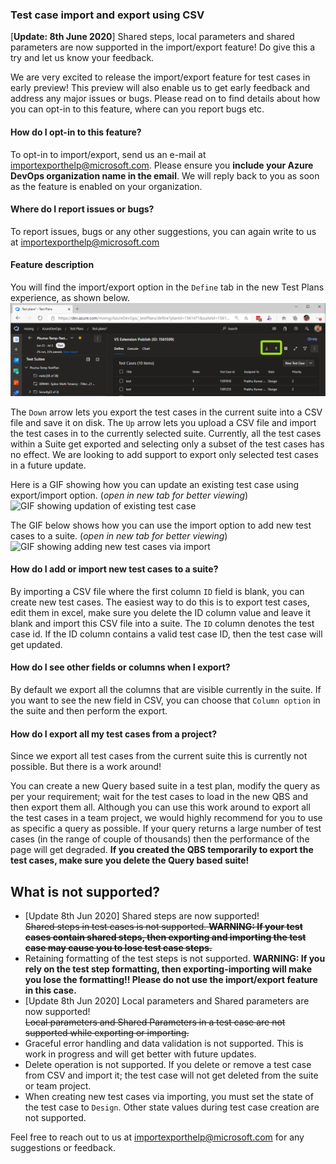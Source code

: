 ### Test case import and export using CSV

[**Update: 8th June 2020**]
Shared steps, local parameters and shared parameters are now supported in the import/export feature! Do give this a try and let us know your feedback.  

We are very excited to release the import/export feature for test cases in early preview! This preview will also enable us to get early feedback and address any major issues or bugs. Please read on to find details about how you can opt-in to this feature, where can you report bugs etc.  

#### How do I opt-in to this feature?  
To opt-in to import/export, send us an e-mail at [importexporthelp@microsoft.com](mailto:importexporthelp@microsoft.com?subject=Import/export%20feature%20enable%20request&body=My%20Azure%20DevOps%20Organization%20name%20is:). Please ensure you **include your Azure DevOps organization name in the email**. We will reply back to you as soon as the feature is enabled on your organization.  

#### Where do I report issues or bugs?  
To report issues, bugs or any other suggestions, you can again write to us at [importexporthelp@microsoft.com](mailto:importexporthelp@microsoft.com?subject=Import/export%20bug%20report&body=<Please%20provide%20detailed%20description%20of%20the%20issue%20and%20attach%20the%20CSV%20file%20if%20you%20can>)

#### Feature description
You will find the import/export option in the ```Define``` tab in the new Test Plans experience, as shown below.
![Import/export option in Define tab](../images/import-export-option-ui.png)  
  
The ```Down``` arrow lets you export the test cases in the current suite into a CSV file and save it on disk. The ```Up``` arrow lets you upload a CSV file and import the test cases in to the currently selected suite. Currently, all the test cases within a Suite get exported and selecting only a subset of the test cases has no effect. We are looking to add support to export only selected test cases in a future update.  

Here is a GIF showing how you can update an existing test case using export/import option. (*open in new tab for better viewing*)  
![GIF showing updation of existing test case](../images/import-export-demo-update-existing.gif)

The GIF below shows how you can use the import option to add new test cases to a suite. (*open in new tab for better viewing*)
![GIF showing adding new test cases via import](../images/import-export-demo-add-new.gif)

#### How do I add or import new test cases to a suite?
By importing a CSV file where the first column ```ID``` field is blank, you can create new test cases. The easiest way to do this is to export test cases, edit them in excel, make sure you delete the ID column value and leave it blank and import this CSV file into a suite. The ```ID``` column denotes the test case id. If the ID column contains a valid test case ID, then the test case will get updated.

#### How do I see other fields or columns when I export?
By default we export all the columns that are visible currently in the suite. If you want to see the new field in CSV, you can choose that ```Column option``` in the suite and then perform the export.

#### How do I export all my test cases from a project?
Since we export all test cases from the current suite this is currently not possible. But there is a work around!  

You can create a new Query based suite in a test plan, modify the query as per your requirement; wait for the test cases to load in the new QBS and then export them all. Although you can use this work around to export all the test cases in a team project, we would highly recommend for you to use as specific a query as possible. If your query returns a large number of test cases (in the range of couple of thousands) then the performance of the page will get degraded. **If you created the QBS temporarily to export the test cases, make sure you delete the Query based suite!**  

## What is not supported?  
- [Update 8th Jun 2020] Shared steps are now supported!  
~~Shared steps in test cases is not supported. **WARNING: If your test cases contain shared steps, then exporting and importing the test case may cause you to lose test case steps.**~~
- Retaining formatting of the test steps is not supported. **WARNING: If you rely on the test step formatting, then exporting-importing will make you lose the formatting!! Please do not use the import/export feature in this case.**
- [Update 8th Jun 2020] Local parameters and Shared parameters are now supported!  
~~Local parameters and Shared Parameters in a test case are not supported while exporting or importing.~~
- Graceful error handling and data validation is not supported. This is work in progress and will get better with future updates.
- Delete operation is not supported. If you delete or remove a test case from CSV and import it; the test case will not get deleted from the suite or team project.
- When creating new test cases via importing, you must set the state of the test case to ```Design```. Other state values during test case creation are not supported.  

Feel free to reach out to us at [importexporthelp@microsoft.com](mailto:importexporthelp@microsoft.com?subject=Import/export%20suggestion) for any suggestions or feedback.  
